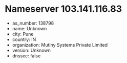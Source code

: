 # Nameserver 103.141.116.83

* as_number: 138798
* name: Unknown
* city: Pune
* country: IN
* organization: Mutiny Systems Private Limited
* version: Unknown
* dnssec: false
